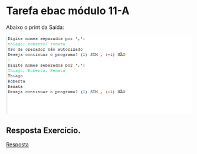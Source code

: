 # Tarefa ebac módulo 11-A


Abaixo o print da Saída:

<img src="prints/1.png">

## Resposta Exercício.

[Resposta](https://github.com/ThiagSampaio/tarefas-ebac-Thiago-Sampaio/blob/main/mod11_A/src/application/Program.java)


